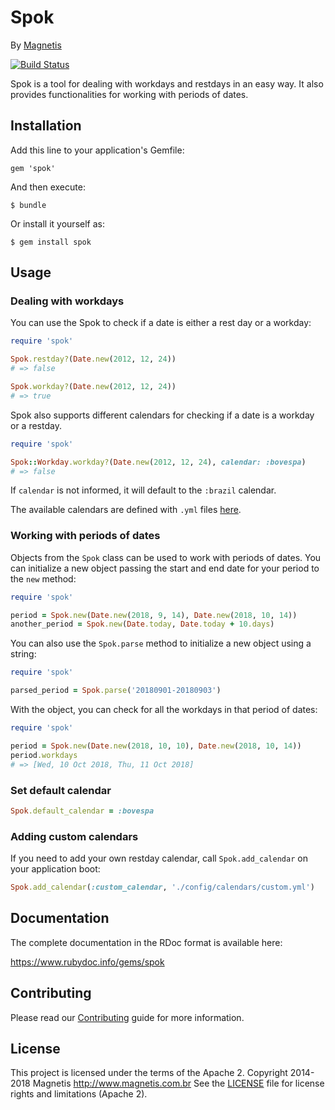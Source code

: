 # Spok

By [Magnetis](https://magnetis.com.br)

[![Build Status](https://travis-ci.org/magnetis/spok.svg?branch=master)](https://travis-ci.org/magnetis/spok)

Spok is a tool for dealing with workdays and restdays in an easy way.
It also provides functionalities for working with periods of dates.

## Installation

Add this line to your application's Gemfile:

    gem 'spok'

And then execute:

    $ bundle

Or install it yourself as:

    $ gem install spok

## Usage

### Dealing with workdays

You can use the Spok to check if a date is either a rest day or a workday:

```ruby
require 'spok'

Spok.restday?(Date.new(2012, 12, 24))
# => false

Spok.workday?(Date.new(2012, 12, 24))
# => true
```

Spok also supports different calendars for checking if a date is a workday or a
restday.

```ruby
require 'spok'

Spok::Workday.workday?(Date.new(2012, 12, 24), calendar: :bovespa)
# => false
```

If `calendar` is not informed, it will default to the `:brazil` calendar.

The available calendars are defined with `.yml` files [here](lib/spok/config/).

### Working with periods of dates

Objects from the `Spok` class can be used to work with periods of dates. You can
initialize a new object passing the start and end date for your period to the
`new` method:

```ruby
require 'spok'

period = Spok.new(Date.new(2018, 9, 14), Date.new(2018, 10, 14))
another_period = Spok.new(Date.today, Date.today + 10.days)
```

You can also use the `Spok.parse` method to initialize a new object using a string:

```ruby
require 'spok'

parsed_period = Spok.parse('20180901-20180903')
```

With the object, you can check for all the workdays in that period of dates:

```ruby
require 'spok'

period = Spok.new(Date.new(2018, 10, 10), Date.new(2018, 10, 14))
period.workdays
# => [Wed, 10 Oct 2018, Thu, 11 Oct 2018]
```

### Set default calendar
```ruby
Spok.default_calendar = :bovespa
```

### Adding custom calendars

If you need to add your own restday calendar, call `Spok.add_calendar` on your
application boot:

```ruby
Spok.add_calendar(:custom_calendar, './config/calendars/custom.yml')
```

## Documentation

The complete documentation in the RDoc format is available here:

https://www.rubydoc.info/gems/spok

## Contributing

Please read our [Contributing](CONTRIBUTING.md) guide for more information.

## License

This project is licensed under the terms of the Apache 2. Copyright 2014-2018 Magnetis http://www.magnetis.com.br
See the [LICENSE](LICENSE.txt) file for license rights and limitations (Apache 2).
